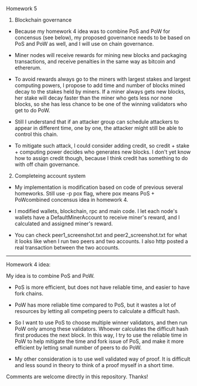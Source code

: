 Homework 5

1.  Blockchain governance

*   Because my homework 4 idea was to combine PoS and PoW for concensus (see below), my proposed governance needs to be
based on PoS and PoW as well, and I will use on chain governance.

*   Miner nodes will receive rewards for mining new blocks and packaging transactions, and receive penalties in the same way as bitcoin and ethererum.

*   To avoid rewards always go to the miners with largest stakes and largest computing powers, I propose to add time and number of blocks mined decay to the stakes held by miners. If a miner always gets new blocks, her stake will decay faster than the miner who gets less nor none blocks, so she has less chance to be one of the winning validators who get to do PoW.

*   Still I understand that if an attacker group can schedule attackers to appear in different time, one by one, the attacker might still be able to control this chain. 

*   To mitigate such attack, I could consider adding credit, so credit + stake + computing power decides who generates new blocks. I don't yet know how to assign credit though, because I think credit has something to do with off chain governance.

2.  Completeing account system

*   My implementation is modification based on code of previous several homeworks. Still use -p pox flag, where pox means PoS + PoWcombined concensus idea in homework 4.
     
*   I modified wallets, blockchain, rpc and main code. I let each node's wallets have a DefaultMinerAccount to receive miner's reward, and I calculated and assigned miner's reward.

*   You can check peer1_screenshot.txt and peer2_screenshot.txt for what it looks like when I run two peers and two accounts. I also http posted a real transaction between the two accounts.
-------------------------------------------------------------------------------------------------------------------------------

Homework 4 idea:

My idea is to combine PoS and PoW.

*   PoS is more efficient, but does not have reliable time, and easier to have fork chains.

*   PoW has more reliable time compared to PoS, but it wastes a lot of resources by letting all competing peers to calculate a difficult hash.

*   So I want to use PoS to choose multiple winner validators, and then run PoW only among these validators. Whoever calculates the difficult hash first produces the next block. In this way, I try to use the reliable time in PoW to help mitigate the time and fork issue of PoS, and make it more efficient by letting small number of peers to do PoW.

*   My other consideration is to use well validated way of proof. It is difficult and less sound in theory to think of a proof myself in a short time.

Comments are welcome directly in this repository. Thanks!
